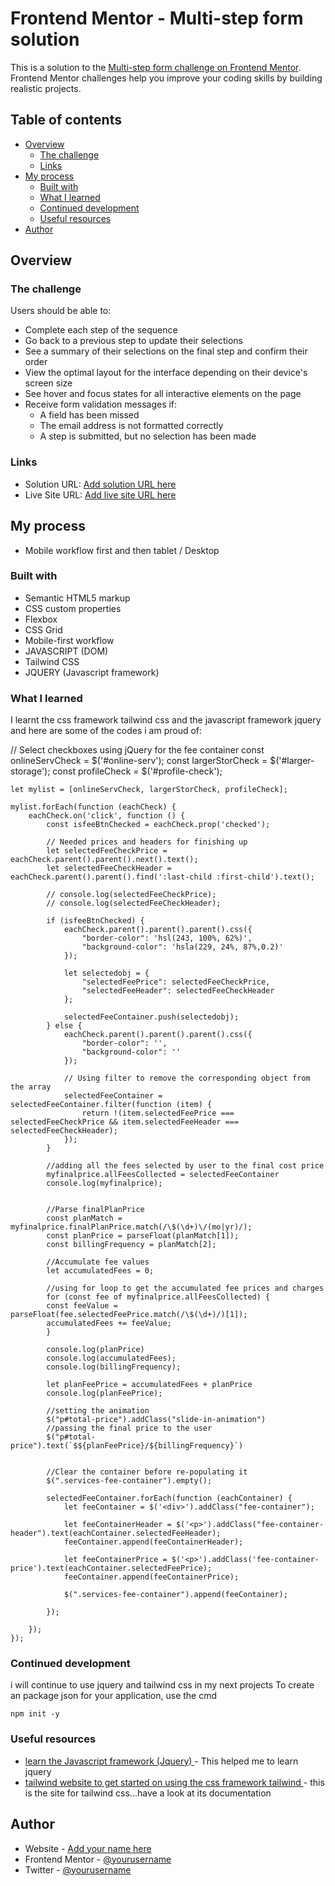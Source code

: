 # Frontend Mentor - Multi-step form solution

This is a solution to the [Multi-step form challenge on Frontend Mentor](https://www.frontendmentor.io/challenges/multistep-form-YVAnSdqQBJ). Frontend Mentor challenges help you improve your coding skills by building realistic projects. 

## Table of contents

- [Overview](#overview)
  - [The challenge](#the-challenge)
  - [Links](#links)
- [My process](#my-process)
  - [Built with](#built-with)
  - [What I learned](#what-i-learned)
  - [Continued development](#continued-development)
  - [Useful resources](#useful-resources)
- [Author](#author)


## Overview

### The challenge

Users should be able to:

- Complete each step of the sequence
- Go back to a previous step to update their selections
- See a summary of their selections on the final step and confirm their order
- View the optimal layout for the interface depending on their device's screen size
- See hover and focus states for all interactive elements on the page
- Receive form validation messages if:
  - A field has been missed
  - The email address is not formatted correctly
  - A step is submitted, but no selection has been made


### Links

- Solution URL: [Add solution URL here](https://your-solution-url.com)
- Live Site URL: [Add live site URL here](https://your-live-site-url.com)

## My process
 
- Mobile workflow first and then tablet / Desktop 




### Built with

- Semantic HTML5 markup
- CSS custom properties
- Flexbox
- CSS Grid
- Mobile-first workflow
- JAVASCRIPT (DOM)
- Tailwind CSS 
- JQUERY (Javascript framework)


### What I learned
I learnt the css framework tailwind css and the javascript framework jquery and here are some of the codes i am proud of: 

// Select checkboxes using jQuery for the fee container
    const onlineServCheck = $('#online-serv');
    const largerStorCheck = $('#larger-storage');
    const profileCheck = $('#profile-check');

    let mylist = [onlineServCheck, largerStorCheck, profileCheck];

    mylist.forEach(function (eachCheck) {
        eachCheck.on('click', function () {
            const isfeeBtnChecked = eachCheck.prop('checked');

            // Needed prices and headers for finishing up
            let selectedFeeCheckPrice = eachCheck.parent().parent().next().text();
            let selectedFeeCheckHeader = eachCheck.parent().parent().find(':last-child :first-child').text();

            // console.log(selectedFeeCheckPrice);
            // console.log(selectedFeeCheckHeader);
            
            if (isfeeBtnChecked) {
                eachCheck.parent().parent().parent().css({
                    "border-color": 'hsl(243, 100%, 62%)',
                    "background-color": 'hsla(229, 24%, 87%,0.2)'
                });

                let selectedobj = {
                    "selectedFeePrice": selectedFeeCheckPrice,
                    "selectedFeeHeader": selectedFeeCheckHeader
                };

                selectedFeeContainer.push(selectedobj);
            } else {
                eachCheck.parent().parent().parent().css({
                    "border-color": '',
                    "background-color": ''
                });

                // Using filter to remove the corresponding object from the array
                selectedFeeContainer = selectedFeeContainer.filter(function (item) {
                    return !(item.selectedFeePrice === selectedFeeCheckPrice && item.selectedFeeHeader === selectedFeeCheckHeader);
                });
            }

            //adding all the fees selected by user to the final cost price
            myfinalprice.allFeesCollected = selectedFeeContainer
            console.log(myfinalprice);


            //Parse finalPlanPrice
            const planMatch = myfinalprice.finalPlanPrice.match(/\$(\d+)\/(mo|yr)/);
            const planPrice = parseFloat(planMatch[1]);
            const billingFrequency = planMatch[2];

            //Accumulate fee values
            let accumulatedFees = 0;

            //using for loop to get the accumulated fee prices and charges
            for (const fee of myfinalprice.allFeesCollected) {
            const feeValue = parseFloat(fee.selectedFeePrice.match(/\$(\d+)/)[1]);
            accumulatedFees += feeValue;
            }

            console.log(planPrice)
            console.log(accumulatedFees);
            console.log(billingFrequency);

            let planFeePrice = accumulatedFees + planPrice
            console.log(planFeePrice);
            
            //setting the animation
            $("p#total-price").addClass("slide-in-animation")
            //passing the final price to the user
            $("p#total-price").text(`$${planFeePrice}/${billingFrequency}`)


            //Clear the container before re-populating it
            $(".services-fee-container").empty();

            selectedFeeContainer.forEach(function (eachContainer) {
                let feeContainer = $('<div>').addClass("fee-container");

                let feeContainerHeader = $('<p>').addClass("fee-container-header").text(eachContainer.selectedFeeHeader);
                feeContainer.append(feeContainerHeader);

                let feeContainerPrice = $('<p>').addClass('fee-container-price').text(eachContainer.selectedFeePrice);
                feeContainer.append(feeContainerPrice);

                $(".services-fee-container").append(feeContainer);
                
            });
        
        });
    });
    




### Continued development
i will continue to use jquery and tailwind css in my next projects
To create an package json for your application, use the cmd
```shell
npm init -y
```


### Useful resources

- [learn the Javascript framework (Jquery) ](https://youtu.be/KhtEmR2A1Fw?si=K6t3Quo9w0FeyUts) - This helped me to learn jquery 
- [tailwind website to get started on using the css framework tailwind ](https://tailwindcss.com/) - this is the site for tailwind css...have a look at its documentation


## Author

- Website - [Add your name here](https://www.your-site.com)
- Frontend Mentor - [@yourusername](https://www.frontendmentor.io/profile/yourusername)
- Twitter - [@yourusername](https://www.twitter.com/yourusername)
